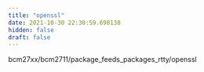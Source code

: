 ```yaml
---
title: "openssl"
date: 2021-10-30 22:30:59.698138
hidden: false
draft: false
---
```


bcm27xx/bcm2711/package_feeds_packages_rtty/openssl

